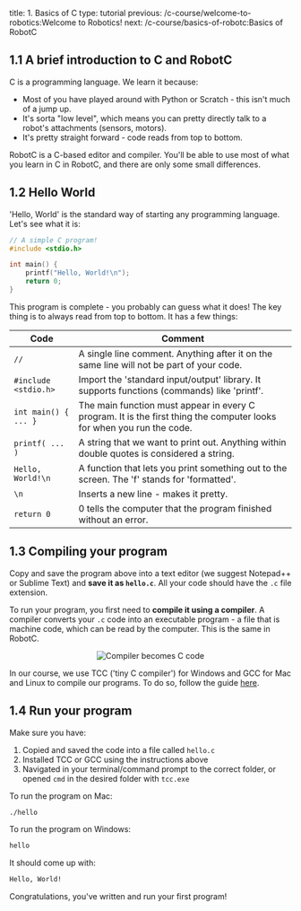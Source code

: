 title: 1. Basics of C
type: tutorial
previous: /c-course/welcome-to-robotics:Welcome to Robotics!
next: /c-course/basics-of-robotc:Basics of RobotC

## 1.1 A brief introduction to C and RobotC
C is a programming language. We learn it because:

 - Most of you have played around with Python or Scratch - this isn't much of a jump up.
 - It's sorta "low level", which means you can pretty directly talk to a robot's attachments (sensors, motors). 
 - It's pretty straight forward - code reads from top to bottom.

RobotC is a C-based editor and compiler. You'll be able to use most of what you learn in C in RobotC, and there are only some small differences.

## 1.2 Hello World
'Hello, World' is the standard way of starting any programming language. Let's see what it is:
```cpp
// A simple C program!
#include <stdio.h>

int main() {
    printf("Hello, World!\n");
    return 0;
}
```

This program is complete - you probably can guess what it does! The key thing is to always read from top to bottom. It has a few things:

| Code | Comment |
|------|---------|
| `//` | A single line comment. Anything after it on the same line will not be part of your code. |
| `#include <stdio.h>` | Import the 'standard input/output' library. It supports functions (commands) like 'printf'. |
| `int main() { ... }` | The main function must appear in every C program. It is the first thing the computer looks for when you run the code. |
| `printf( ... )` | A string that we want to print out. Anything within double quotes is considered a string. |
| `Hello, World!\n` | A function that lets you print something out to the screen. The 'f' stands for 'formatted'. |
| `\n` | Inserts a new line - makes it pretty. |
| `return 0` | 0 tells the computer that the program finished without an error. |

## 1.3 Compiling your program
Copy and save the program above into a text editor (we suggest Notepad++ or Sublime Text) and **save it as `hello.c`**. All your code should have the `.c` file extension.

To run your program, you first need to **compile it using a compiler**. A compiler converts your `.c` code into an executable program - a file that is machine code, which can be read by the computer. This is the same in RobotC.

<p style="text-align:center">
<img alt="Compiler becomes C code" src="https://fshsrobotics.gitlab.io/c-course/basics-of-c/compiler.png" style="max-width:400px;">
</p>

In our course, we use TCC ('tiny C compiler') for Windows and GCC for Mac and Linux to compile our programs. To do so, follow the guide [here](/c-course/tcc-guide). 

## 1.4 Run your program
Make sure you have:

1. Copied and saved the code into a file called `hello.c`
2. Installed TCC or GCC using the instructions above
3. Navigated in your terminal/command prompt to the correct folder, or opened `cmd` in the desired folder with `tcc.exe`

To run the program on Mac:
```bash
./hello
```
To run the program on Windows:
```bash
hello
```
It should come up with:
```bash
Hello, World!
```
Congratulations, you've written and run your first program!
